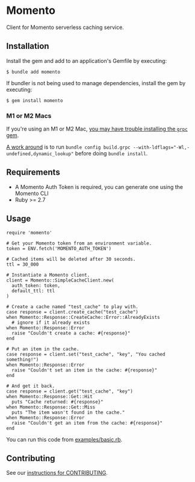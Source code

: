 # Momento

Client for Momento serverless caching service.

## Installation

Install the gem and add to an application's Gemfile by executing:

    $ bundle add momento

If bundler is not being used to manage dependencies, install the gem by executing:

    $ gem install momento

### M1 or M2 Macs

If you're using an M1 or M2 Mac, [you may have trouble installing the `grpc` gem](https://github.com/grpc/grpc/issues/31215).

[A work around](https://github.com/grpc/grpc/pull/31151#issuecomment-1310321807) is to run `bundle config build.grpc --with-ldflags="-Wl,-undefined,dynamic_lookup"` before doing `bundle install`.

## Requirements

* A Momento Auth Token is required, you can generate one using the Momento CLI
* Ruby >= 2.7

## Usage

```
require 'momento'

# Get your Momento token from an environment variable.
token = ENV.fetch('MOMENTO_AUTH_TOKEN')

# Cached items will be deleted after 30 seconds.
ttl = 30_000

# Instantiate a Momento client.
client = Momento::SimpleCacheClient.new(
  auth_token: token,
  default_ttl: ttl
)

# Create a cache named "test_cache" to play with.
case response = client.create_cache("test_cache")
when Momento::Response::CreateCache::Error::AlreadyExists
  # ignore if it already exists
when Momento::Response::Error
  raise "Couldn't create a cache: #{response}"
end

# Put an item in the cache.
case response = client.set("test_cache", "key", "You cached something!")
when Momento::Response::Error
  raise "Couldn't set an item in the cache: #{response}"
end

# And get it back.
case response = client.get("test_cache", "key")
when Momento::Response::Get::Hit
  puts "Cache returned: #{response}"
when Momento::Response::Get::Miss
  puts "The item wasn't found in the cache."
when Momento::Response::Error
  raise "Couldn't get an item from the cache: #{response}"
end
```

You can run this code from [examples/basic.rb](examples/basic.rb).

## Contributing

See our [instructions for CONTRIBUTING](./CONTRIBUTING.md).
